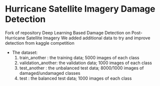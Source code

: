 # Hurricane Satellite Imagery Damage Detection
Fork of repository Deep Learning Based Damage Detection on Post-Hurricane Satellite Imagery
We added additional data to try and improve detection from kaggle competition

* The dataset: 
  1. train_another     : the training data; 5000 images of each class
  2. validation_another: the validation data; 1000 images of each class
  3. test_another      : the unbalanced test data; 8000/1000 images of damaged/undamaged classes
  4. test              : the balanced test data; 1000 images of each class

